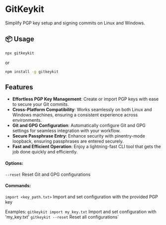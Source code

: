 
# GitKeykit

Simplify PGP key setup and signing commits on Linux and Windows.

## 📦 Usage

```bash
npx gitkeykit 
```
or
```bash
npm install -g gitkeykit 
```

## Features

- **Effortless PGP Key Management**: Create or import PGP keys with ease to secure your Git commits.
- **Cross-Platform Compatibility**: Works seamlessly on both Linux and Windows machines, ensuring a consistent experience across environments.
- **Git and GPG Configuration**: Automatically configure Git and GPG settings for seamless integration with your workflow.
- **Secure Passphrase Entry**: Enhance security with pinentry-mode loopback, ensuring passphrases are entered securely.
- **Fast and Efficient Operation**: Enjoy a lightning-fast CLI tool that gets the job done quickly and efficiently.



#### Options:
  `--reset` Reset Git and GPG configurations

#### Commands:
  `import <key_path.txt>`    Import and set configuration with the provided PGP key

Examples:
  `gitkeykit import my_key.txt`    Import and set configuration with 'my_key.txt'
  `gitkeykit --reset`             Reset all configurations` 